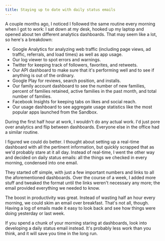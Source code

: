 ```yaml
---
title: Staying up to date with daily status emails
---
```


A couple months ago, I noticed I followed the same routine every
morning when I got to work: I sat down at my desk, hooked up my
laptop and opened about ten different analytics dashboards. That
may seem like a lot, so here's a breakdown:

-   Google Analytics for analyzing web traffic (including page
    views, ad traffic, referrals, and load times) as well as app
    usage.
-   Our log viewer to spot errors and warnings.
-   Twitter for keeping track of followers, favorites, and retweets.
-   Our API dashboard to make sure that it's performing well and
    to see if anything is out of the ordinary.
-   Google Play for reviews, search position, and installs.
-   Our family account dashboard to see the number of new families,
    percent of families retained, active families in the past month,
    and total number of families.
-   Facebook Insights for keeping tabs on likes and social reach.
-   Our usage dashboard to see aggregate usage statistics like the
    most popular apps launched from the Sandbox.

During the first half hour at work, I wouldn't do any actual work.
I'd just pore over analytics and flip between dashboards. Everyone
else in the office had a similar routine.

I figured we could do better. I thought about setting up a real-time
dashboard with all the pertinent information, but quickly scrapped
that as we'd probably stare at it all day. Instead of real-time, I
went the other way and decided on daily status emails: all the
things we checked in every morning, condensed into one email.

They started off simple, with just a few important numbers and links
to all the aforementioned dashboards. Over the course of a week, I
added more stuff and tweaked the format until the links weren't
necessary any more; the email provided everything we needed to know.

The boost in productivity was great. Instead of wasting half an
hour every morning, we could skim an email over breakfast. That's
not all, though. Having a log of emails made it easy to look back
and see how things were doing yesterday or last week.

If you spend a chunk of your morning staring at dashboards, look
into developing a daily status email instead. It's probably less
work than you think, and it will save you time in the long run.
